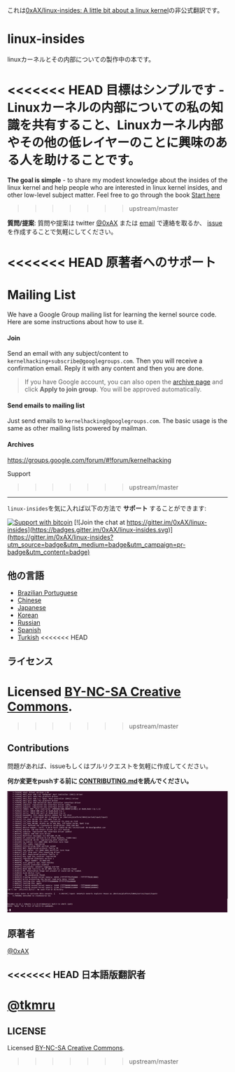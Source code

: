 これは[0xAX/linux-insides: A little bit about a linux kernel](https://github.com/0xAX/linux-insides)の非公式翻訳です。

linux-insides
===============

linuxカーネルとその内部についての製作中の本です。

<<<<<<< HEAD
**目標はシンプルです** - Linuxカーネルの内部についての私の知識を共有すること、Linuxカーネル内部やその他の低レイヤーのことに興味のある人を助けることです。
=======
**The goal is simple** - to share my modest knowledge about the insides of the linux kernel and help people who are interested in linux kernel insides, and other low-level subject matter. Feel free to go through the book [Start here](https://github.com/0xAX/linux-insides/blob/master/SUMMARY.md)
>>>>>>> upstream/master

**質問/提案**: 質問や提案は twitter [@0xAX](https://twitter.com/0xAX) または [email](mailto:anotherworldofworld@gmail.com) で連絡を取るか、 [issue](https://github.com/0xAX/linux-insides/issues/new) を作成することで気軽にしてください。

<<<<<<< HEAD
原著者へのサポート
=======
# Mailing List

We have a Google Group mailing list for learning the kernel source code. Here are some instructions about how to use it.

#### Join

Send an email with any subject/content to `kernelhacking+subscribe@googlegroups.com`. Then you will receive a confirmation email. Reply it with any content and then you are done.

> If you have Google account, you can also open the [archive page](https://groups.google.com/forum/#!forum/kernelhacking) and click **Apply to join group**. You will be approved automatically.

#### Send emails to mailing list

Just send emails to `kernelhacking@googlegroups.com`. The basic usage is the same as other mailing lists powered by mailman.

#### Archives

https://groups.google.com/forum/#!forum/kernelhacking

Support
>>>>>>> upstream/master
-------

`linux-insides`を気に入れば以下の方法で **サポート** することができます:

[![Support with bitcoin](https://img.shields.io/badge/donate-bitcoin-green.svg)](https://www.coinbase.com/checkouts/0bfa452a41cf52c0b3f99500b4f31685) [![Join the chat at https://gitter.im/0xAX/linux-insides](https://badges.gitter.im/0xAX/linux-insides.svg)](https://gitter.im/0xAX/linux-insides?utm_source=badge&utm_medium=badge&utm_campaign=pr-badge&utm_content=badge)

他の言語
-------------------

  * [Brazilian Portuguese](https://github.com/mauri870/linux-insides)
  * [Chinese](https://github.com/MintCN/linux-insides-zh)
  * [Japanese](https://github.com/tkmru/linux-insides-ja)
  * [Korean](https://github.com/junsooo/linux-insides-ko)
  * [Russian](https://github.com/proninyaroslav/linux-insides-ru)
  * [Spanish](https://github.com/leolas95/linux-insides)
  * [Turkish](https://github.com/ayyucedemirbas/linux-insides_Turkish)
<<<<<<< HEAD


ライセンス
-------------

Licensed [BY-NC-SA Creative Commons](http://creativecommons.org/licenses/by-nc-sa/4.0/).
=======
>>>>>>> upstream/master


Contributions
--------------

問題があれば、issueもしくはプルリクエストを気軽に作成してください。

**何か変更をpushする前に [CONTRIBUTING.md](https://github.com/0xAX/linux-insides/blob/master/CONTRIBUTING.md)を読んでください。**

![linux-kernel](Assets/linux-kernel.png)

原著者
---------------

[@0xAX](https://twitter.com/0xAX)

<<<<<<< HEAD
日本語版翻訳者
---------------

[@tkmru](https://twitter.com/tkmru)
=======
LICENSE
-------------

Licensed [BY-NC-SA Creative Commons](http://creativecommons.org/licenses/by-nc-sa/4.0/).
>>>>>>> upstream/master
